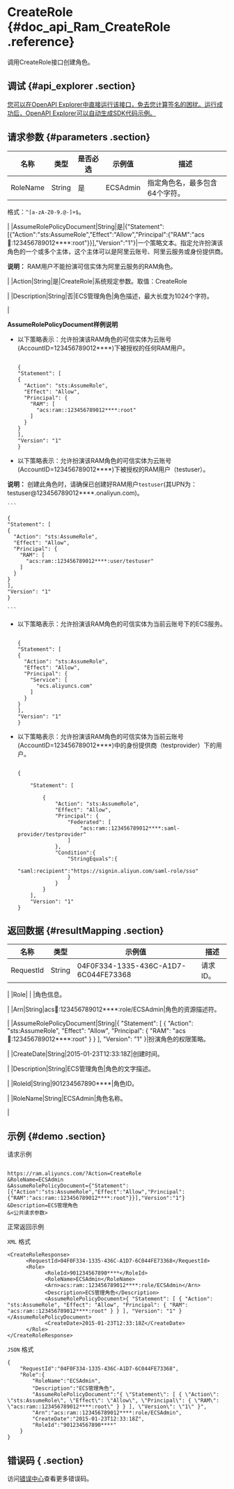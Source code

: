 # CreateRole {#doc_api_Ram_CreateRole .reference}

调用CreateRole接口创建角色。

## 调试 {#api_explorer .section}

[您可以在OpenAPI Explorer中直接运行该接口，免去您计算签名的困扰。运行成功后，OpenAPI Explorer可以自动生成SDK代码示例。](https://api.aliyun.com/#product=Ram&api=CreateRole&type=RPC&version=2015-05-01)

## 请求参数 {#parameters .section}

|名称|类型|是否必选|示例值|描述|
|--|--|----|---|--|
|RoleName|String|是|ECSAdmin|指定角色名，最多包含64个字符。

 格式：`^[a-zA-Z0-9.@-]+$`。

 |
|AssumeRolePolicyDocument|String|是|\{"Statement":\[\{"Action":"sts:AssumeRole","Effect":"Allow","Principal":\{"RAM":"acs:ram::123456789012\*\*\*\*:root"\}\}\],"Version":"1"\}|一个策略文本。指定允许扮演该角色的一个或多个主体，这个主体可以是阿里云账号、阿里云服务或身份提供商。

 **说明：** RAM用户不能扮演可信实体为阿里云服务的RAM角色。

 |
|Action|String|是|CreateRole|系统规定参数。取值：CreateRole

 |
|Description|String|否|ECS管理角色|角色描述，最大长度为1024个字符。

 |

 **AssumeRolePolicyDocument样例说明** 

-   以下策略表示：允许扮演该RAM角色的可信实体为云账号\(AccountID=123456789012\*\*\*\*\)下被授权的任何RAM用户。

    ```
    
    {
    "Statement": [
    {
      "Action": "sts:AssumeRole",
      "Effect": "Allow",
      "Principal": {
        "RAM": [
          "acs:ram::123456789012****:root"
        ]
      }
    }
    ],
    "Version": "1"
    }
    
    ```

-   以下策略表示：允许扮演该RAM角色的可信实体为云账号\(AccountID=123456789012\*\*\*\*\)下被授权的RAM用户（testuser）。

**说明：** 创建此角色时，请确保已创建好RAM用户`testuser`\(其UPN为：testuser@123456789012\*\*\*\*.onaliyun.com\)。

    ```
    
    {
    "Statement": [
    {
      "Action": "sts:AssumeRole",
      "Effect": "Allow",
      "Principal": {
        "RAM": [
          "acs:ram::123456789012****:user/testuser"
        ]
      }
    }
    ],
    "Version": "1"
    }
    
    ```

-   以下策略表示：允许扮演该RAM角色的可信实体为当前云账号下的ECS服务。

    ```
    
    {
    "Statement": [
    {
      "Action": "sts:AssumeRole",
      "Effect": "Allow",
      "Principal": {
        "Service": [
          "ecs.aliyuncs.com"
        ]
      }
    }
    ],
    "Version": "1"
    }
    
    ```

-   以下策略表示：允许扮演该RAM角色的可信实体为当前云账号\(AccountID=123456789012\*\*\*\*\)中的身份提供商（testprovider）下的用户。

    ```
    
    {
    
        "Statement": [
    
            {
                "Action": "sts:AssumeRole",
                "Effect": "Allow",
                "Principal": {
                    "Federated": [
                        "acs:ram::123456789012****:saml-provider/testprovider"
                    ]
                },
                "Condition":{
                    "StringEquals":{
                        "saml:recipient":"https://signin.aliyun.com/saml-role/sso"
                    }
                }
            }
        ],
        "Version": "1"
    }
    
    ```


## 返回数据 {#resultMapping .section}

|名称|类型|示例值|描述|
|--|--|---|--|
|RequestId|String|04F0F334-1335-436C-A1D7-6C044FE73368|请求ID。

 |
|Role| | |角色信息。

 |
|Arn|String|acs:ram::123456789012\*\*\*\*:role/ECSAdmin|角色的资源描述符。

 |
|AssumeRolePolicyDocument|String|\{ "Statement": \[ \{ "Action": "sts:AssumeRole", "Effect": "Allow", "Principal": \{ "RAM": "acs:ram::123456789012\*\*\*\*:root" \} \} \], "Version": "1" \}|扮演角色的权限策略。

 |
|CreateDate|String|2015-01-23T12:33:18Z|创建时间。

 |
|Description|String|ECS管理角色|角色的文字描述。

 |
|RoleId|String|901234567890\*\*\*\*|角色ID。

 |
|RoleName|String|ECSAdmin|角色名称。

 |

## 示例 {#demo .section}

请求示例

``` {#request_demo}

https://ram.aliyuncs.com/?Action=CreateRole
&RoleName=ECSAdmin
&AssumeRolePolicyDocument={"Statement":[{"Action":"sts:AssumeRole","Effect":"Allow","Principal":{"RAM":"acs:ram::123456789012****:root"}}],"Version":"1"}
&Description=ECS管理角色
&<公共请求参数>

```

正常返回示例

`XML` 格式

``` {#xml_return_success_demo}
<CreateRoleResponse>
      <RequestId>04F0F334-1335-436C-A1D7-6C044FE73368</RequestId>
      <Role>
            <RoleId>901234567890****</RoleId>
            <RoleName>ECSAdmin</RoleName>
            <Arn>acs:ram::123456789012****:role/ECSAdmin</Arn>
            <Description>ECS管理角色</Description>
            <AssumeRolePolicyDocument>{ "Statement": [ { "Action": "sts:AssumeRole", "Effect": "Allow", "Principal": { "RAM": "acs:ram::123456789012****:root" } } ], "Version": "1" }</AssumeRolePolicyDocument>
            <CreateDate>2015-01-23T12:33:18Z</CreateDate>
      </Role>
</CreateRoleResponse>
```

`JSON` 格式

``` {#json_return_success_demo}
{
	"RequestId":"04F0F334-1335-436C-A1D7-6C044FE73368",
	"Role":{
		"RoleName":"ECSAdmin",
		"Description":"ECS管理角色",
		"AssumeRolePolicyDocument":"{ \"Statement\": [ { \"Action\": \"sts:AssumeRole\", \"Effect\": \"Allow\", \"Principal\": { \"RAM\": \"acs:ram::123456789012****:root\" } } ], \"Version\": \"1\" }",
		"Arn":"acs:ram::123456789012****:role/ECSAdmin",
		"CreateDate":"2015-01-23T12:33:18Z",
		"RoleId":"901234567890****"
	}
}
```

## 错误码 { .section}

访问[错误中心](https://error-center.alibabacloud.com/status/product/Ram)查看更多错误码。

